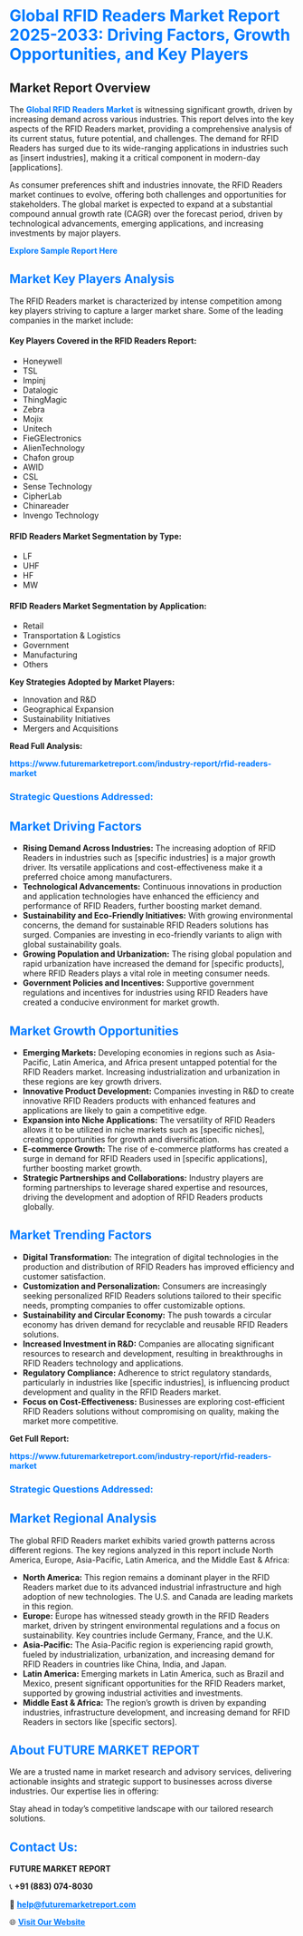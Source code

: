 <h1 style="color: #007BFF;">Global RFID Readers Market Report 2025-2033: Driving Factors, Growth Opportunities, and Key Players</h1>

<section id="overview">
<h2>Market Report Overview</h2>
<p>The <a href="https://www.futuremarketreport.com/industry-report/rfid-readers-market" style="color: #007BFF; text-decoration: none;"><strong>Global RFID Readers Market</strong></a> is witnessing significant growth, driven by increasing demand across various industries. This report delves into the key aspects of the RFID Readers market, providing a comprehensive analysis of its current status, future potential, and challenges. The demand for RFID Readers has surged due to its wide-ranging applications in industries such as [insert industries], making it a critical component in modern-day [applications].</p>
<p>As consumer preferences shift and industries innovate, the RFID Readers market continues to evolve, offering both challenges and opportunities for stakeholders. The global market is expected to expand at a substantial compound annual growth rate (CAGR) over the forecast period, driven by technological advancements, emerging applications, and increasing investments by major players.</p>
</section>

<section id="overview">
<p><a href="https://www.futuremarketreport.com/request-sample/reportId=82176" style="color: #007BFF; text-decoration: none;"><strong>Explore Sample Report Here</strong></a></p>
</section>

<section id="key-players">
<h2 style="color: #007BFF;">Market Key Players Analysis</h2>
<p>The RFID Readers market is characterized by intense competition among key players striving to capture a larger market share. Some of the leading companies in the market include:</p>
<h4>Key Players Covered in the RFID Readers Report:</h4>
<ul><li>Honeywell</li><li>TSL</li><li>Impinj</li><li>Datalogic</li><li>ThingMagic</li><li>Zebra</li><li>Mojix</li><li>Unitech</li><li>FieGElectronics</li><li>AlienTechnology</li><li>Chafon group</li><li>AWID</li><li>CSL</li><li>Sense Technology</li><li>CipherLab</li><li>Chinareader</li><li>Invengo Technology</li></ul>
<h4>RFID Readers Market Segmentation by Type:</h4>
<ul><li>LF</li><li>UHF</li><li>HF</li><li>MW</li></ul>

<h4>RFID Readers Market Segmentation by Application:</h4>
<ul><li>Retail</li><li>Transportation &amp; Logistics</li><li>Government</li><li>Manufacturing</li><li>Others</li></ul>
<p><strong>Key Strategies Adopted by Market Players:</strong></p>
<ul>
<li>Innovation and R&D</li>
<li>Geographical Expansion</li>
<li>Sustainability Initiatives</li>
<li>Mergers and Acquisitions</li>
</ul>
</section>

<section>
<p><strong>Read Full Analysis: </strong></p><a href="https://www.futuremarketreport.com/industry-report/rfid-readers-market" style="color: #007BFF; text-decoration: none;"><strong>https://www.futuremarketreport.com/industry-report/rfid-readers-market</strong></a>
<h3 style="color: #007BFF;">Strategic Questions Addressed:</h3>
</section>

<section id="driving-factors">
<h2 style="color: #007BFF;">Market Driving Factors</h2>
<ul>
<li><strong>Rising Demand Across Industries:</strong> The increasing adoption of RFID Readers in industries such as [specific industries] is a major growth driver. Its versatile applications and cost-effectiveness make it a preferred choice among manufacturers.</li>
<li><strong>Technological Advancements:</strong> Continuous innovations in production and application technologies have enhanced the efficiency and performance of RFID Readers, further boosting market demand.</li>
<li><strong>Sustainability and Eco-Friendly Initiatives:</strong> With growing environmental concerns, the demand for sustainable RFID Readers solutions has surged. Companies are investing in eco-friendly variants to align with global sustainability goals.</li>
<li><strong>Growing Population and Urbanization:</strong> The rising global population and rapid urbanization have increased the demand for [specific products], where RFID Readers plays a vital role in meeting consumer needs.</li>
<li><strong>Government Policies and Incentives:</strong> Supportive government regulations and incentives for industries using RFID Readers have created a conducive environment for market growth.</li>
</ul>
</section>

<section id="growth-opportunities">
<h2 style="color: #007BFF;">Market Growth Opportunities</h2>
<ul>
<li><strong>Emerging Markets:</strong> Developing economies in regions such as Asia-Pacific, Latin America, and Africa present untapped potential for the RFID Readers market. Increasing industrialization and urbanization in these regions are key growth drivers.</li>
<li><strong>Innovative Product Development:</strong> Companies investing in R&D to create innovative RFID Readers products with enhanced features and applications are likely to gain a competitive edge.</li>
<li><strong>Expansion into Niche Applications:</strong> The versatility of RFID Readers allows it to be utilized in niche markets such as [specific niches], creating opportunities for growth and diversification.</li>
<li><strong>E-commerce Growth:</strong> The rise of e-commerce platforms has created a surge in demand for RFID Readers used in [specific applications], further boosting market growth.</li>
<li><strong>Strategic Partnerships and Collaborations:</strong> Industry players are forming partnerships to leverage shared expertise and resources, driving the development and adoption of RFID Readers products globally.</li>
</ul>
</section>

<section id="trending-factors">
<h2 style="color: #007BFF;">Market Trending Factors</h2>
<ul>
<li><strong>Digital Transformation:</strong> The integration of digital technologies in the production and distribution of RFID Readers has improved efficiency and customer satisfaction.</li>
<li><strong>Customization and Personalization:</strong> Consumers are increasingly seeking personalized RFID Readers solutions tailored to their specific needs, prompting companies to offer customizable options.</li>
<li><strong>Sustainability and Circular Economy:</strong> The push towards a circular economy has driven demand for recyclable and reusable RFID Readers solutions.</li>
<li><strong>Increased Investment in R&D:</strong> Companies are allocating significant resources to research and development, resulting in breakthroughs in RFID Readers technology and applications.</li>
<li><strong>Regulatory Compliance:</strong> Adherence to strict regulatory standards, particularly in industries like [specific industries], is influencing product development and quality in the RFID Readers market.</li>
<li><strong>Focus on Cost-Effectiveness:</strong> Businesses are exploring cost-efficient RFID Readers solutions without compromising on quality, making the market more competitive.</li>
</ul>
</section>

<section>
<p><strong>Get Full Report: </strong></p><a href="https://www.futuremarketreport.com/industry-report/rfid-readers-market" style="color: #007BFF; text-decoration: none;"><strong>https://www.futuremarketreport.com/industry-report/rfid-readers-market</strong></a>
<h3 style="color: #007BFF;">Strategic Questions Addressed:</h3>
</section>


<section id="regional-analysis">
<h2 style="color: #007BFF;">Market Regional Analysis</h2>
<p>The global RFID Readers market exhibits varied growth patterns across different regions. The key regions analyzed in this report include North America, Europe, Asia-Pacific, Latin America, and the Middle East & Africa:</p>
<ul>
<li><strong>North America:</strong> This region remains a dominant player in the RFID Readers market due to its advanced industrial infrastructure and high adoption of new technologies. The U.S. and Canada are leading markets in this region.</li>
<li><strong>Europe:</strong> Europe has witnessed steady growth in the RFID Readers market, driven by stringent environmental regulations and a focus on sustainability. Key countries include Germany, France, and the U.K.</li>
<li><strong>Asia-Pacific:</strong> The Asia-Pacific region is experiencing rapid growth, fueled by industrialization, urbanization, and increasing demand for RFID Readers in countries like China, India, and Japan.</li>
<li><strong>Latin America:</strong> Emerging markets in Latin America, such as Brazil and Mexico, present significant opportunities for the RFID Readers market, supported by growing industrial activities and investments.</li>
<li><strong>Middle East & Africa:</strong> The region’s growth is driven by expanding industries, infrastructure development, and increasing demand for RFID Readers in sectors like [specific sectors].</li>
</ul>
</section>

<footer>
<h2 style="color: #007BFF;">About FUTURE MARKET REPORT</h2>
<p>We are a trusted name in market research and advisory services, delivering actionable insights and strategic support to businesses across diverse industries. Our expertise lies in offering:</p>

<p>Stay ahead in today’s competitive landscape with our tailored research solutions.</p>

<h2 style="color: #007BFF;">Contact Us:</h2>
<p><strong>FUTURE MARKET REPORT</strong></p>
<p>📞 <strong>+91 (883) 074-8030</strong></p>
<p>📧 <strong><a href="mailto:help@futuremarketreport.com" style="color: #007BFF;">help@futuremarketreport.com</a></strong></p>
<p>🌐 <strong><a href="https://www.futuremarketreport.com/" style="color: #007BFF;">Visit Our Website</a></strong></p>
</footer>